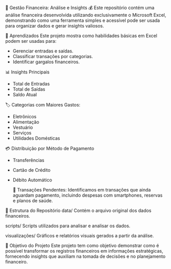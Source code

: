 🧾 Gestão Financeira: Análise e Insights 💰
Este repositório contém uma análise financeira desenvolvida utilizando exclusivamente o Microsoft Excel, demonstrando como uma ferramenta simples e acessível pode ser usada para organizar dados e gerar insights valiosos.

🌟 Aprendizados
Este projeto mostra como habilidades básicas em Excel podem ser usadas para:

- Gerenciar entradas e saídas.
- Classificar transações por categorias.
- Identificar gargalos financeiros.

📊 Insights Principais
- Total de Entradas
- Total de Saídas
- Saldo Atual
 
🏷️ Categorias com Maiores Gastos:
- Eletrônicos
- Alimentação
- Vestuário
- Serviços
- Utilidades Domésticas

💳 Distribuição por Método de Pagamento
- Transferências
- Cartão de Crédito
- Débito Automático

  🚨 Transações Pendentes:
Identificamos em transações que ainda aguardam pagamento, incluindo despesas com smartphones, reservas e planos de saúde.

📁 Estrutura do Repositório
data/
Contém o arquivo original dos dados financeiros.

scripts/
Scripts utilizados para analisar e analisar os dados.

visualizações/
Gráficos e relatórios visuais gerados a partir da análise.

🎯 Objetivo do Projeto
Este projeto tem como objetivo demonstrar como é possível transformar os registros financeiros em informações estratégicas, fornecendo insights que auxiliam na tomada de decisões e no planejamento financeiro.
